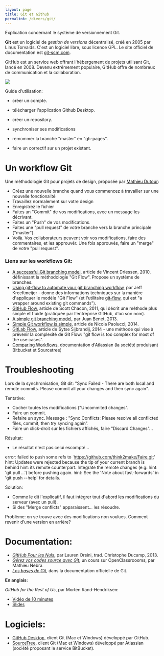 ```yaml
---
layout: page
title: Git et Github
permalink: /divers/git/
---
```


Explication concernant le système de versionnement Git.

**Git** est un logiciel de *gestion de versions* décentralisé, créé en 2005 par Linus Torvalds. C'est un logiciel libre, sous licence GPL. Le site officiel de documentation est [git-scm.com](https://git-scm.com).

GitHub est un service web offrant l'hébergement de projets utilisant Git, lancé en 2008. Devenu extrêmement populaire, GitHub offre de nombreux de communication et la collaboration. 

![](/cours-divers/img/Strip-Bon-daccord-650-final.jpg)

Guide d'utilisation:

- créer un compte.

- télécharger l'application Github Desktop.

- créer un repository.

- synchroniser ses modifications

- remommer la branche "master" en "gh-pages".

- faire un correctif sur un projet existant.

Un workflow Git
===

Une méthodologie Git pour projets de design, proposée par [Mathieu Dutour](https://mathieudutour.github.io/git-sketch-plugin/):

* Créez une nouvelle branche quand vous commencez à travailler sur une nouvelle fonctionalité
* Travaillez normalement sur votre design
* Enregistrez le fichier
* Faites un "Commit" de vos modifications, avec un message les décrivant.
* Faites un "Push" de vos modifications.
* Faites une "pull request" de votre branche vers la branche principale ("master").
* Voilà. Vos collaborateurs peuvent voir vos modifications, faire des commentaires, et les approuvér. Une fois approuvés, faire un "merge" de votre "pull request".

<h3>Liens sur les workflows Git:</h3>

* [A successful Git branching model](http://nvie.com/posts/a-successful-git-branching-model/), article de Vincent Driessen, 2010, définissant la méthodologie "Git Flow". Propose un système de branches.
* [Using git-flow to automate your git branching workflow](http://jeffkreeftmeijer.com/2010/why-arent-you-using-git-flow/), par Jeff Kreeftmeijer - donne des informations techniques sur la manière d'appliquer le modèle "Git Flow" (et l'utilitaire [git-flow](https://github.com/nvie/gitflow), qui est "a wrapper around existing git commands").
* [GitHub Flow](http://scottchacon.com/2011/08/31/github-flow.html), article de  Scott Chacon, 2011, qui décrit une méthode plus simple et fluide (pratiquée par l'entreprise GitHub, d'où son nom).
* [A simple git branching model](https://gist.github.com/jbenet/ee6c9ac48068889b0912), par Juan Benet, 2013.
* [Simple Git workflow is simple](http://blogs.atlassian.com/2014/01/simple-git-workflow-simple/), article de Nicola Paolucci, 2014.
* [GitLab Flow](https://about.gitlab.com/2014/09/29/gitlab-flow/), article de Sytse Sijbrandij, 2014 - une méthode qui vise à prévenir la complexité de Git Flow: "git flow is too complex for most of the use cases".
* [Comparing Workflows](https://www.atlassian.com/git/tutorials/comparing-workflows), documentation d'Atlassian (la société produisant Bitbucket et Sourcetree)

Troubleshooting
===

Lors de la synchronisation, Git dit: "Sync Failed - There are both local and remote commits. Please commit all your changes and then sync again".

Tentative: 
- Cocher toutes les modifications ("Uncommited changes".
- Faire un commit.
- Refaire un sync. Message : "Sync Conflicts: Please resolve all conflicted files, commit, then try syncing again".
- Faire un click-droit sur les fichiers affichés, faire "Discard Changes"...

Résultat: 
- Le résultat n'est pas celui escompté...

error: failed to push some refs to 'https://github.com/think2make/Faire.git'
hint: Updates were rejected because the tip of your current branch is behind
hint: its remote counterpart. Integrate the remote changes (e.g.
hint: 'git pull ...') before pushing again.
hint: See the 'Note about fast-forwards' in 'git push --help' for details.

Solution: 
- Comme le dit l'explicatif, il faut intégrer tout d'abord les modifications du serveur (avec un pull).
- Si des "Merge conflicts" apparaissent... les résoudre.

Problème: on se trouve avec des modifications non voulues. Comment revenir d'une version en arrière?





Documentation:
===

- *[GitHub Pour les Nuls](http://christopheducamp.com/2013/12/15/github-pour-nuls-partie-1/)*, par Lauren Orsini, trad. Christophe Ducamp, 2013.
- *[Gérez vos codes source avec Git](https://openclassrooms.com/courses/gerez-vos-codes-source-avec-git)*, un cours sur OpenClassroooms, par Mathieu Nebra.
- *[Les bases de Git](https://git-scm.com/book/fr/v1/Les-bases-de-Git)*, dans la documentation officielle de Git.

**En anglais:**

*GitHub for the Rest of Us*, par Morten Rand-Hendriksen:  

- [Vidéo de 10 minutes](https://wordpress.tv/2015/12/13/morten-rand-hendriksen-github-for-the-rest-of-us/)
- [Slides](https://mor10.com/github-wcus/)

Logiciels:
===

- [GitHub Desktop](https://desktop.github.com/), client Git (Mac et Windows) développé par GitHub.
- [SourceTree](https://www.sourcetreeapp.com/), client Git (Mac et Windows) développé par Atlassian (société proposant le service BitBucket).
